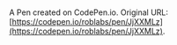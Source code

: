 # 

A Pen created on CodePen.io. Original URL: [https://codepen.io/roblabs/pen/JjXXMLz](https://codepen.io/roblabs/pen/JjXXMLz).



